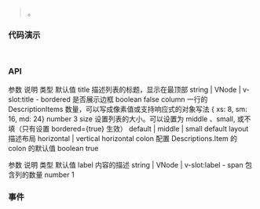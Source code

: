 #   

>  。


###  代码演示

```
 
```

### API
参数	说明	类型	默认值
title	描述列表的标题，显示在最顶部	string | VNode | v-slot:title	-
bordered	是否展示边框	boolean	false
column	一行的 DescriptionItems 数量，可以写成像素值或支持响应式的对象写法 { xs: 8, sm: 16, md: 24}	number	3
size	设置列表的大小。可以设置为 middle 、small, 或不填（只有设置 bordered={true} 生效）	default | middle | small	default
layout	描述布局	horizontal | vertical	horizontal
colon	配置 Descriptions.Item 的 colon 的默认值	boolean	true


参数	说明	类型	默认值
label	内容的描述	string | VNode | v-slot:label	-
span	包含列的数量	number	1
 


### 事件

 


